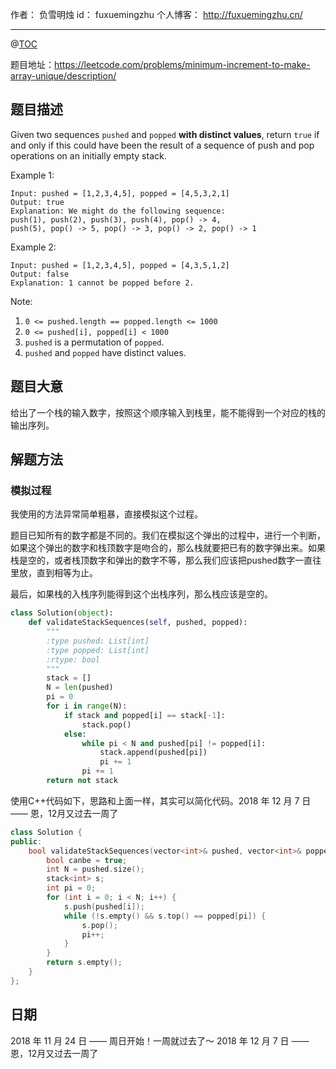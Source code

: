 作者： 负雪明烛
id：	fuxuemingzhu
个人博客：	http://fuxuemingzhu.cn/

---
@[TOC](目录)


题目地址：https://leetcode.com/problems/minimum-increment-to-make-array-unique/description/


## 题目描述

Given two sequences ``pushed`` and ``popped`` **with distinct values**, return ``true`` if and only if this could have been the result of a sequence of push and pop operations on an initially empty stack.
 

Example 1:

    Input: pushed = [1,2,3,4,5], popped = [4,5,3,2,1]
    Output: true
    Explanation: We might do the following sequence:
    push(1), push(2), push(3), push(4), pop() -> 4,
    push(5), pop() -> 5, pop() -> 3, pop() -> 2, pop() -> 1

Example 2:

    Input: pushed = [1,2,3,4,5], popped = [4,3,5,1,2]
    Output: false
    Explanation: 1 cannot be popped before 2.
 

Note:

1. ``0 <= pushed.length == popped.length <= 1000``
1. ``0 <= pushed[i], popped[i] < 1000``
1. ``pushed`` is a permutation of ``popped``.
1. ``pushed`` and ``popped`` have distinct values.
 

## 题目大意

给出了一个栈的输入数字，按照这个顺序输入到栈里，能不能得到一个对应的栈的输出序列。


## 解题方法

### 模拟过程

我使用的方法异常简单粗暴，直接模拟这个过程。

题目已知所有的数字都是不同的。我们在模拟这个弹出的过程中，进行一个判断，如果这个弹出的数字和栈顶数字是吻合的，那么栈就要把已有的数字弹出来。如果栈是空的，或者栈顶数字和弹出的数字不等，那么我们应该把pushed数字一直往里放，直到相等为止。

最后，如果栈的入栈序列能得到这个出栈序列，那么栈应该是空的。


```python
class Solution(object):
    def validateStackSequences(self, pushed, popped):
        """
        :type pushed: List[int]
        :type popped: List[int]
        :rtype: bool
        """
        stack = []
        N = len(pushed)
        pi = 0
        for i in range(N):
            if stack and popped[i] == stack[-1]:
                stack.pop()
            else:
                while pi < N and pushed[pi] != popped[i]:
                    stack.append(pushed[pi])
                    pi += 1
                pi += 1
        return not stack
```

使用C++代码如下，思路和上面一样，其实可以简化代码。2018 年 12 月 7 日 —— 恩，12月又过去一周了


```cpp
class Solution {
public:
    bool validateStackSequences(vector<int>& pushed, vector<int>& popped) {
        bool canbe = true;
        int N = pushed.size();
        stack<int> s;
        int pi = 0;
        for (int i = 0; i < N; i++) {
            s.push(pushed[i]);
            while (!s.empty() && s.top() == popped[pi]) {
                s.pop();
                pi++;
            }
        }
        return s.empty();
    }
};
```


## 日期

2018 年 11 月 24 日 —— 周日开始！一周就过去了～
2018 年 12 月 7 日 —— 恩，12月又过去一周了


  [1]: http://zxi.mytechroad.com/blog/dynamic-programming/leetcode-730-count-different-palindromic-subsequences/
